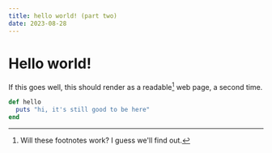 ```yaml
---
title: hello world! (part two)
date: 2023-08-28
---
```


# Hello world!

If this goes well, this should render as a readable[^1] web page, a second time.

```ruby
def hello
  puts "hi, it's still good to be here"
end
```

[^1]: Will these footnotes work? I guess we'll find out.
